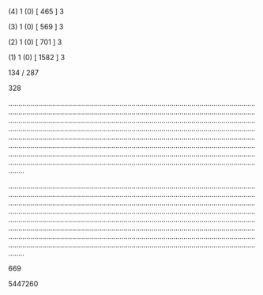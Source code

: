 (4) 1 (0) [ 465 ] 3 


(3) 1 (0) [ 569 ] 3 


(2) 1 (0) [ 701 ] 3 


(1) 1 (0) [ 1582 ] 3 


134 / 287 


328 


........................................................................................................................................................................................................................................................................................................................................................................................................................................................................................................................................................................................................................................................................................................................................................................................................................................................................................................................................................................................................................................ 


 


........................................................................................................................................................................................................................................................................................................................................................................................................................................................................................................................................................................................................................................................................................................................................................................................................................................................................................................................................................................................................................................ 


 


669 


5447260 


